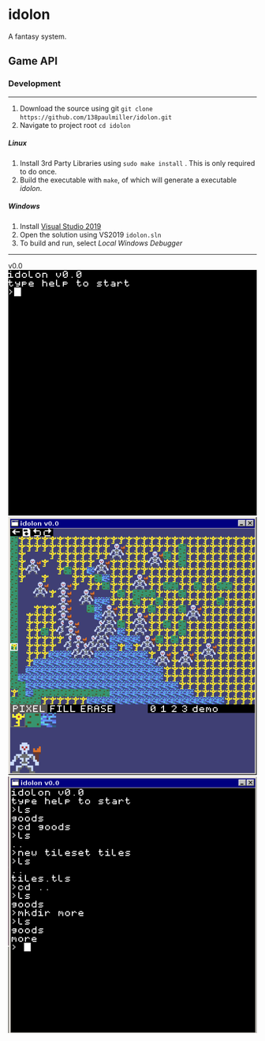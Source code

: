 # idolon
A fantasy system.  

## Game API


### Development
-----
1. Download the source using git
`git clone https://github.com/138paulmiller/idolon.git`
2. Navigate to project root
`cd idolon`

##### Linux
1. Install 3rd Party Libraries using `sudo make install` . This is only required to do once.
2. Build the executable with `make`, of which will generate a executable *idolon*. 

##### Windows
1. Install [Visual Studio 2019](https://visualstudio.microsoft.com/downloads/)
2. Open the solution using VS2019 `idolon.sln`
3. To build and run, select *Local Windows Debugger*

-----
v0.0
![](./data/gifs/v0_tileset_edit_demo_0.gif)
![](./data/screenshots/v0.0_mapeditor.png)
![](./data/screenshots/v0.0_console.png)
